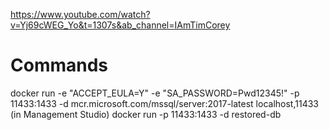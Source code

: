 https://www.youtube.com/watch?v=Yj69cWEG_Yo&t=1307s&ab_channel=IAmTimCorey

# Commands

docker run -e "ACCEPT_EULA=Y" -e "SA_PASSWORD=Pwd12345!" -p 11433:1433 -d mcr.microsoft.com/mssql/server:2017-latest
localhost,11433 (in Management Studio)
docker run -p 11433:1433 -d restored-db